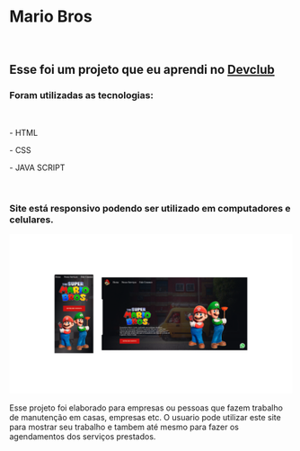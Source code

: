 <h1>Mario Bros</h1>
<br>
<h2>Esse foi um projeto que eu aprendi no <a href= "https://rodolfomori.com.br/devclub">Devclub</a></h2>
<h3>Foram utilizadas as tecnologias:</h3>
<br>
<p>- HTML</p>
<p>- CSS</p>
<p>- JAVA SCRIPT</p>
<br>
<h3>Site está responsivo podendo ser utilizado em computadores e celulares.</h3>
<img src= "https://github.com/thiagogirotto85/Mario-Bros/blob/main/Mobile%20e%20Desktop.png?raw=true"/>
<p>Esse projeto foi elaborado para empresas ou pessoas que fazem trabalho de manutenção em casas, empresas etc. O usuario pode utilizar este site para mostrar seu trabalho e tambem até mesmo para fazer os agendamentos dos serviços prestados.</p>

